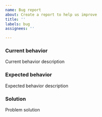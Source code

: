 ```yaml
---
name: Bug report
about: Create a report to help us improve
title: ''
labels: bug
assignees: ''

---
```


### Current behavior
Current behavior description

### Expected behavior
Expected behavior description

### Solution
Problem solution
